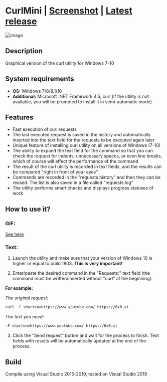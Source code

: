 # CurlMini | [Screenshot](https://github.com/Zalexanninev15/CurlMini/blob/master/CurlMini-Screenshot.png) | [Latest release](https://github.com/Zalexanninev15/CurlMini/releases/tag/1.2)

![image](https://i.imgur.com/GaEEDbp.png)

## Description
Graphical version of the curl utility for Windows 7-10

## System requirements
* **OS:** Windows 7/8/8.1/10
* **Additional:** Microsoft .NET Framework 4.5, curl (if the utility is not available, you will be prompted to install it in semi-automatic mode)

## Features

* Fast execution of curl requests
* The last executed request is saved in the history and automatically inserted into the text field for the requests to be executed again later
* Unique feature of installing curl utility on all versions of Windows (7-10)
* The ability to expand the text field for the command so that you can check the request for indents, unnecessary spaces, or even line breaks, which of course will affect the performance of the command
* The result of the curl utility is recorded in text fields, and the results can be compared "right in front of your eyes"
* Commands are recorded in the "requests history" and then they can be reused. The list is also saved in a file called "requests.log"
* The utility performs smart checks and displays progress statuses of work

## How to use it?

### GIF: 

[See here](https://github.com/Zalexanninev15/CurlMini/blob/master/CurlMini-Example.gif)

### Text:

1. Launch the utility and make sure that your version of Windows 10 is higher or equal to build 1803. **This is very important!**

2. Enter/paste the desired command in the "Requests:" text field (the command must be written/inserted without "curl" at the beginning). 

**For example:**

*The original request:* 

```bash
curl -F shorten=https://www.youtube.com/ https://0x0.st
```

*The text you need:*

```bash
-F shorten=https://www.youtube.com/ https://0x0.st
```

3. Click the "Send request" button and wait for the process to finish. Text fields with results will be automatically updated at the end of the process.

## Build
Compile using Visual Studio 2015-2019, tested on Visual Studio 2019
